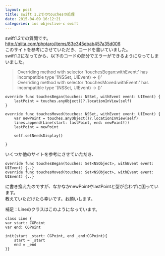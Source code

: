 ```yaml
---
layout: post
title: swift 1.2でのtouchesの処理
date: 2015-04-09 16:12:21
categories: ios objective-c swift
---
```

<!-- {% raw %} -->
<p>swift1.2での質問です。<br>
<a href="http://qiita.com/phptaro/items/83e345ebab457a35d006" rel="nofollow">http://qiita.com/phptaro/items/83e345ebab457a35d006</a><br>
このサイトを参考にさせていただき、コードを書いていました。<br>
swift1.2になってから、以下のコードの部分でエラーができるようになってしまいました。</p>

<blockquote>
  <p>Overriding method with selector 'touchesBegan:withEvent:' has incompatible type '(NSSet, UIEvent) -> ()'<br>
  Overriding method with selector 'touchesMoved:withEvent:' has incompatible type '(NSSet, UIEvent) -> ()'</p>
</blockquote>

<pre><code>override func touchesBegan(touches: NSSet, withEvent event: UIEvent) {
    lastPoint = touches.anyObject()?.locationInView(self)
}

override func touchesMoved(touches: NSSet, withEvent event: UIEvent) {
    var newPoint = touches.anyObject()?.locationInView(self)
    lines.append(Line(start: lastPoint, end: newPoint!))
    lastPoint = newPoint

    self.setNeedsDisplay()

}
</code></pre>

<p>いくつか他のサイトを参考にさせていただき、</p>

<pre><code>override func touchesBegan(touches: Set&lt;NSObject&gt;, withEvent event: UIEvent) {..}
override func touchesMoved(touches: Set&lt;NSObject&gt;, withEvent event: UIEvent) {..}
</code></pre>

<p>に書き換えたのですが、なかなかnewPointやlastPointと型が合わずに困っています。<br>
教えていただけたら幸いです。お願いします。</p>

<p>補足：Lineのクラスはこのようになっています。</p>

<pre><code>class Line {
var start: CGPoint
var end: CGPoint

init(start _start: CGPoint, end _end:CGPoint){
    start = _start
    end = _end
}}
</code></pre>
<!-- {% endraw %} -->
